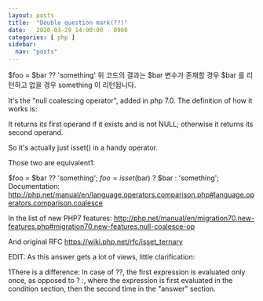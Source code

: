 ```yaml
---
layout: posts
title:  "Double question mark(??)"
date:   2020-03-29 14:00:00 - 0900
categories: [ php ]
sidebar:
  nav: "posts"
---
```

$foo = $bar ?? 'something'
위 코드의 결과는 $bar 변수가 존재할 경우 $bar 를 리턴하고 없을 경우 something 이 리턴됩니다.

It's the "null coalescing operator", added in php 7.0. The definition of how it works is:

It returns its first operand if it exists and is not NULL; otherwise it returns its second operand.

So it's actually just isset() in a handy operator.

Those two are equivalent1:

$foo = $bar ?? 'something';
$foo = isset($bar) ? $bar : 'something';
Documentation: http://php.net/manual/en/language.operators.comparison.php#language.operators.comparison.coalesce

In the list of new PHP7 features: http://php.net/manual/en/migration70.new-features.php#migration70.new-features.null-coalesce-op

And original RFC https://wiki.php.net/rfc/isset_ternary

EDIT: As this answer gets a lot of views, little clarification:

1There is a difference: In case of ??, the first expression is evaluated only once, as opposed to ? :, where the expression is first evaluated in the condition section, then the second time in the "answer" section.